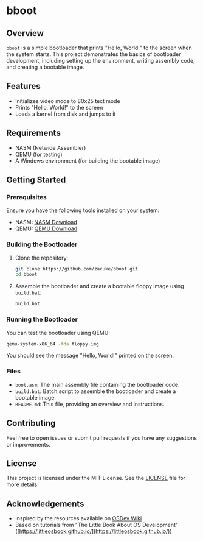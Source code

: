 
# bboot

## Overview

`bboot` is a simple bootloader that prints "Hello, World!" to the screen when the system starts. This project demonstrates the basics of bootloader development, including setting up the environment, writing assembly code, and creating a bootable image.

## Features

- Initializes video mode to 80x25 text mode
- Prints "Hello, World!" to the screen
- Loads a kernel from disk and jumps to it

## Requirements

- NASM (Netwide Assembler)
- QEMU (for testing)
- A Windows environment (for building the bootable image)

## Getting Started

### Prerequisites

Ensure you have the following tools installed on your system:

- NASM: [NASM Download](https://www.nasm.us/)
- QEMU: [QEMU Download](https://www.qemu.org/)

### Building the Bootloader

1. Clone the repository:
   ```sh
   git clone https://github.com/zacuke/bboot.git
   cd bboot
   ```

2. Assemble the bootloader and create a bootable floppy image using `build.bat`:
   ```sh
   build.bat
   ```

### Running the Bootloader

You can test the bootloader using QEMU:

```sh
qemu-system-x86_64 -fda floppy.img
```

You should see the message "Hello, World!" printed on the screen.

### Files

- `boot.asm`: The main assembly file containing the bootloader code.
- `build.bat`: Batch script to assemble the bootloader and create a bootable image.
- `README.md`: This file, providing an overview and instructions.

## Contributing

Feel free to open issues or submit pull requests if you have any suggestions or improvements.

## License

This project is licensed under the MIT License. See the [LICENSE](LICENSE) file for more details.

## Acknowledgements

- Inspired by the resources available on [OSDev Wiki](https://wiki.osdev.org)
- Based on tutorials from "The Little Book About OS Development" ([https://littleosbook.github.io/](https://littleosbook.github.io/))
